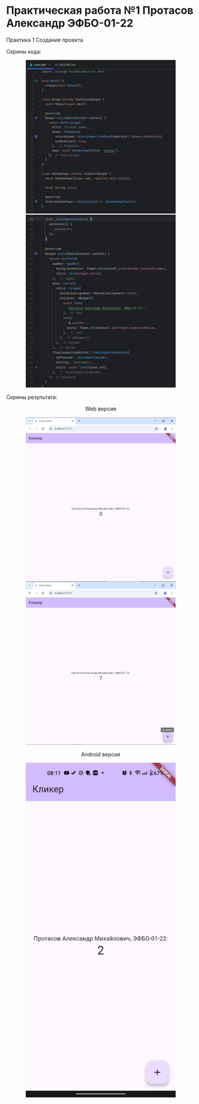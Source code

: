 # Практическая работа №1 Протасов Александр ЭФБО-01-22

Практика 1
Создание проекта

Скрины кода:

<p align="center">
 <img width="400px" src="img/code1.png" alt="qr"/>
 <img width="400px" src="img/code2.png" alt="qr"/>
</p>

Скрины результата:
<p align="center">
    Web версия
<p>
<p align="center">
 <img width="400px" src="img/web1.png" alt="qr"/>
 <img width="400px" src="img/web2.png" alt="qr"/>
</p>
<p align="center">
    Android версия
</p>
<p align="center">
 <img width="400px" src="img/android.jpg" alt="qr"/>
</p>

